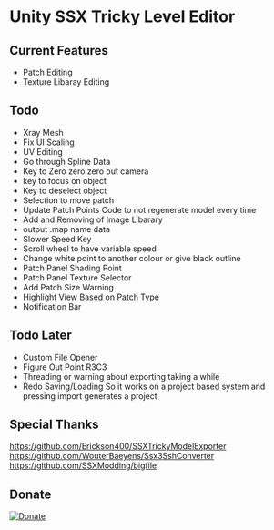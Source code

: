 # Unity SSX Tricky Level Editor

## Current Features
- Patch Editing
- Texture Libaray Editing
 
 ## Todo
- Xray Mesh
- Fix UI Scaling
- UV Editing
- Go through Spline Data
- Key to Zero zero zero out camera
- key to focus on object
- Key to deselect object
- Selection to move patch
- Update Patch Points Code to not regenerate model every time
- Add and Removing of Image Libarary
- output .map name data
- Slower Speed Key
- Scroll wheel to have variable speed
- Change white point to another colour or give black outline
- Patch Panel Shading Point
- Patch Panel Texture Selector
- Add Patch Size Warning
- Highlight View Based on Patch Type
- Notification Bar

## Todo Later
- Custom File Opener
- Figure Out Point R3C3
- Threading or warning about exporting taking a while
- Redo Saving/Loading So it works on a project based system and pressing import generates a project

## Special Thanks
https://github.com/Erickson400/SSXTrickyModelExporter <br>
https://github.com/WouterBaeyens/Ssx3SshConverter <br>
https://github.com/SSXModding/bigfile <br>

## Donate
[![Donate](https://www.paypalobjects.com/en_AU/i/btn/btn_donateCC_LG.gif)](https://www.paypal.com/donate/?business=VT6TG8KKZM98E&no_recurring=0&currency_code=AUD)
